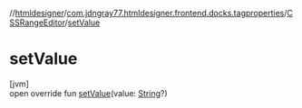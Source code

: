 //[htmldesigner](../../../index.md)/[com.jdngray77.htmldesigner.frontend.docks.tagproperties](../index.md)/[CSSRangeEditor](index.md)/[setValue](set-value.md)

# setValue

[jvm]\
open override fun [setValue](set-value.md)(value: [String](https://kotlinlang.org/api/latest/jvm/stdlib/kotlin/-string/index.html)?)

